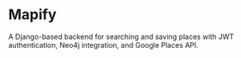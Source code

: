 # Mapify
A Django-based backend for searching and saving places with JWT authentication, Neo4j integration, and Google Places API.

